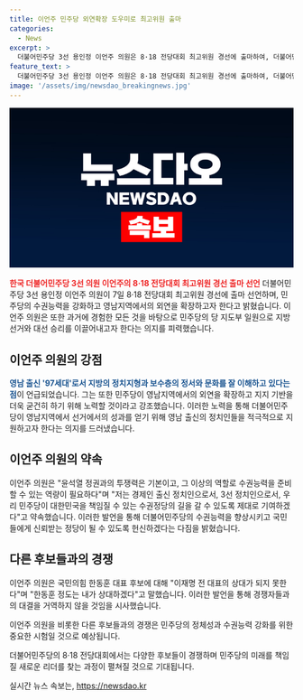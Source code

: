 ```yaml
---
title: 이언주 민주당 외연확장 도우미로 최고위원 출마
categories:
  - News
excerpt: >
  더불어민주당 3선 용인정 이언주 의원은 8·18 전당대회 최고위원 경선에 출마하여, 더불어민주당의 외연을 확장하고 영남지역의 지지를 두텁게 할 것이라고 밝혔다. 이날 국회에서 기자회견을 열고, 민주당이 영남지역에서 고생해온 지역위원장들을 전폭적으로 지원하고, 영남에서 가시적인 성과를 낼 수 있도록 하겠다고 강조했다. 또한, 윤석열 정권과의 투쟁력을 강조하며, 대한민국을 책임질 수 있는 수권정당의 길을 갈 수 있도록 약속했다.
feature_text: >
  더불어민주당 3선 용인정 이언주 의원은 8·18 전당대회 최고위원 경선에 출마하여, 더불어민주당의 외연을 확장하고 영남지역의 지지를 두텁게 할 것이라고 밝혔다. 이날 국회에서 기자회견을 열고, 민주당이 영남지역에서 고생해온 지역위원장들을 전폭적으로 지원하고, 영남에서 가시적인 성과를 낼 수 있도록 하겠다고 강조했다. 또한, 윤석열 정권과의 투쟁력을 강조하며, 대한민국을 책임질 수 있는 수권정당의 길을 갈 수 있도록 약속했다.
image: '/assets/img/newsdao_breakingnews.jpg'
---
```


<p><img src="/assets/img/newsdao_breakingnews.jpg" alt="koreaapp 속보" /></p>

<p><b><span style="color: #ee2323;">한국 더불어민주당 3선 의원 이언주의 8·18 전당대회 최고위원 경선 출마 선언</span></b>
더불어민주당 3선 용인정 이언주 의원이 7일 8·18 전당대회 최고위원 경선에 출마 선언하며, 민주당의 수권능력을 강화하고 영남지역에서의 외연을 확장하고자 한다고 밝혔습니다. 이언주 의원은 또한 과거에 경험한 모든 것을 바탕으로 민주당의 당 지도부 일원으로 지방선거와 대선 승리를 이끌어내고자 한다는 의지를 피력했습니다. </p>

<h2 data-ke-size="size26">이언주 의원의 강점</h2>

<p><b><span style="color: #1a5490;">영남 출신 '97세대'로서 지방의 정치지형과 보수층의 정서와 문화를 잘 이해하고 있다는 점</span></b>이 언급되었습니다. 그는 또한 민주당이 영남지역에서의 외연을 확장하고 지지 기반을 더욱 굳건히 하기 위해 노력할 것이라고 강조했습니다. 이러한 노력을 통해 더불어민주당이 영남지역에서 선거에서의 성과를 얻기 위해 영남 출신의 정치인들을 적극적으로 지원하고자 한다는 의지를 드러냈습니다.</p>

<h2 data-ke-size="size26">이언주 의원의 약속</h2>

<p>이언주 의원은 "윤석열 정권과의 투쟁력은 기본이고, 그 이상의 역할로 수권능력을 준비할 수 있는 역량이 필요하다"며 "저는 경제인 출신 정치인으로서, 3선 정치인으로서, 우리 민주당이 대한민국을 책임질 수 있는 수권정당의 길을 갈 수 있도록 제대로 기여하겠다"고 약속했습니다. 이러한 발언을 통해 더불어민주당의 수권능력을 향상시키고 국민들에게 신뢰받는 정당이 될 수 있도록 헌신하겠다는 다짐을 밝혔습니다.</p>

<h2 data-ke-size="size26">다른 후보들과의 경쟁</h2>

<p>이언주 의원은 국민의힘 한동훈 대표 후보에 대해 "이재명 전 대표의 상대가 되지 못한다"며 "한동훈 정도는 내가 상대하겠다"고 말했습니다. 이러한 발언을 통해 경쟁자들과의 대결을 거역하지 않을 것임을 시사했습니다. </p>

<p>이언주 의원을 비롯한 다른 후보들과의 경쟁은 민주당의 정체성과 수권능력 강화를 위한 중요한 시험일 것으로 예상됩니다. </p>

<p>더불어민주당의 8·18 전당대회에서는 다양한 후보들이 경쟁하며 민주당의 미래를 책임질 새로운 리더를 찾는 과정이 펼쳐질 것으로 기대됩니다.</p>
실시간 뉴스 속보는, <a href="https://newsdao.kr" rel="dofollow">https://newsdao.kr</a>


